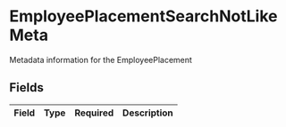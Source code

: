 # EmployeePlacementSearchNotLikeMeta

Metadata information for the EmployeePlacement


## Fields

| Field       | Type        | Required    | Description |
| ----------- | ----------- | ----------- | ----------- |